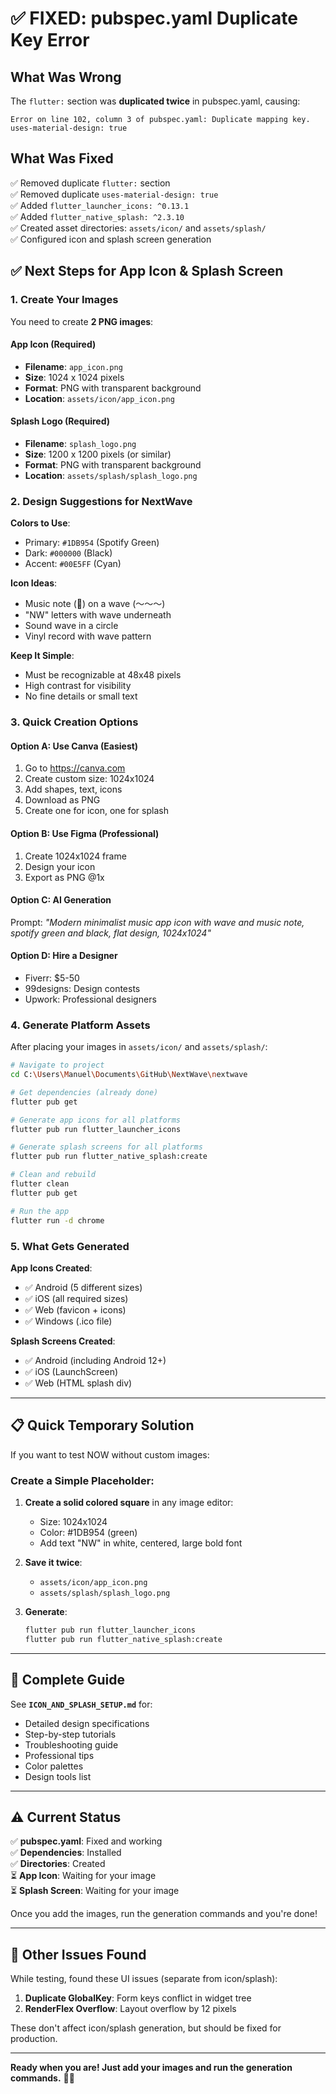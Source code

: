 # ✅ FIXED: pubspec.yaml Duplicate Key Error

## What Was Wrong
The `flutter:` section was **duplicated twice** in pubspec.yaml, causing:
```
Error on line 102, column 3 of pubspec.yaml: Duplicate mapping key.
uses-material-design: true
```

## What Was Fixed
✅ Removed duplicate `flutter:` section  
✅ Removed duplicate `uses-material-design: true`  
✅ Added `flutter_launcher_icons: ^0.13.1`  
✅ Added `flutter_native_splash: ^2.3.10`  
✅ Created asset directories: `assets/icon/` and `assets/splash/`  
✅ Configured icon and splash screen generation  

## ✅ Next Steps for App Icon & Splash Screen

### 1. Create Your Images

You need to create **2 PNG images**:

#### App Icon (Required)
- **Filename**: `app_icon.png`
- **Size**: 1024 x 1024 pixels
- **Format**: PNG with transparent background
- **Location**: `assets/icon/app_icon.png`

#### Splash Logo (Required)
- **Filename**: `splash_logo.png`
- **Size**: 1200 x 1200 pixels (or similar)
- **Format**: PNG with transparent background
- **Location**: `assets/splash/splash_logo.png`

### 2. Design Suggestions for NextWave

**Colors to Use**:
- Primary: `#1DB954` (Spotify Green)
- Dark: `#000000` (Black)
- Accent: `#00E5FF` (Cyan)

**Icon Ideas**:
- Music note (🎵) on a wave (～～～)
- "NW" letters with wave underneath
- Sound wave in a circle
- Vinyl record with wave pattern

**Keep It Simple**:
- Must be recognizable at 48x48 pixels
- High contrast for visibility
- No fine details or small text

### 3. Quick Creation Options

#### Option A: Use Canva (Easiest)
1. Go to https://canva.com
2. Create custom size: 1024x1024
3. Add shapes, text, icons
4. Download as PNG
5. Create one for icon, one for splash

#### Option B: Use Figma (Professional)
1. Create 1024x1024 frame
2. Design your icon
3. Export as PNG @1x

#### Option C: AI Generation
Prompt: *"Modern minimalist music app icon with wave and music note, spotify green and black, flat design, 1024x1024"*

#### Option D: Hire a Designer
- Fiverr: $5-50
- 99designs: Design contests
- Upwork: Professional designers

### 4. Generate Platform Assets

After placing your images in `assets/icon/` and `assets/splash/`:

```bash
# Navigate to project
cd C:\Users\Manuel\Documents\GitHub\NextWave\nextwave

# Get dependencies (already done)
flutter pub get

# Generate app icons for all platforms
flutter pub run flutter_launcher_icons

# Generate splash screens for all platforms
flutter pub run flutter_native_splash:create

# Clean and rebuild
flutter clean
flutter pub get

# Run the app
flutter run -d chrome
```

### 5. What Gets Generated

**App Icons Created**:
- ✅ Android (5 different sizes)
- ✅ iOS (all required sizes)
- ✅ Web (favicon + icons)
- ✅ Windows (.ico file)

**Splash Screens Created**:
- ✅ Android (including Android 12+)
- ✅ iOS (LaunchScreen)
- ✅ Web (HTML splash div)

---

## 📋 Quick Temporary Solution

If you want to test NOW without custom images:

### Create a Simple Placeholder:

1. **Create a solid colored square** in any image editor:
   - Size: 1024x1024
   - Color: #1DB954 (green)
   - Add text "NW" in white, centered, large bold font

2. **Save it twice**:
   - `assets/icon/app_icon.png`
   - `assets/splash/splash_logo.png`

3. **Generate**:
   ```bash
   flutter pub run flutter_launcher_icons
   flutter pub run flutter_native_splash:create
   ```

---

## 📄 Complete Guide

See **`ICON_AND_SPLASH_SETUP.md`** for:
- Detailed design specifications
- Step-by-step tutorials
- Troubleshooting guide
- Professional tips
- Color palettes
- Design tools list

---

## ⚠️ Current Status

✅ **pubspec.yaml**: Fixed and working  
✅ **Dependencies**: Installed  
✅ **Directories**: Created  
⏳ **App Icon**: Waiting for your image  
⏳ **Splash Screen**: Waiting for your image  

Once you add the images, run the generation commands and you're done!

---

## 🐛 Other Issues Found

While testing, found these UI issues (separate from icon/splash):

1. **Duplicate GlobalKey**: Form keys conflict in widget tree
2. **RenderFlex Overflow**: Layout overflow by 12 pixels

These don't affect icon/splash generation, but should be fixed for production.

---

**Ready when you are! Just add your images and run the generation commands.** 🎨✨
